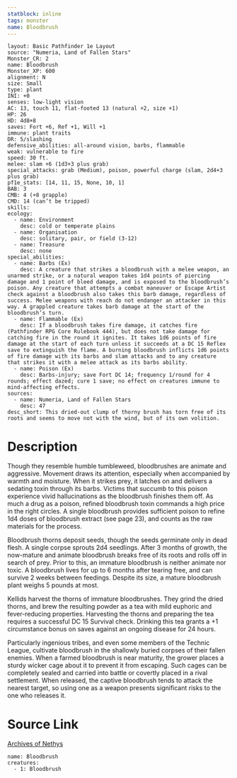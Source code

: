 ```yaml
---
statblock: inline
tags: monster
name: Bloodbrush
---
```

```statblock
layout: Basic Pathfinder 1e Layout
source: "Numeria, Land of Fallen Stars"
Monster_CR: 2
name: Bloodbrush
Monster_XP: 600
alignment: N
size: Small
type: plant
INI: +0
senses: low-light vision
AC: 13, touch 11, flat-footed 13 (natural +2, size +1)
HP: 26
HD: 4d8+8
saves: Fort +6, Ref +1, Will +1
immune: plant traits
DR: 5/slashing
defensive_abilities: all-around vision, barbs, flammable
weak: vulnerable to fire
speed: 30 ft.
melee: slam +6 (1d3+3 plus grab)
special_attacks: grab (Medium), poison, powerful charge (slam, 2d4+3 plus grab)
pf1e_stats: [14, 11, 15, None, 10, 1]
BAB: 3
CMB: 4 (+8 grapple)
CMD: 14 (can’t be tripped)
skills: 
ecology:
  - name: Environment
    desc: cold or temperate plains
  - name: Organisation
    desc: solitary, pair, or field (3-12)
  - name: Treasure
    desc: none
special_abilities:
  - name: Barbs (Ex)
    desc: A creature that strikes a bloodbrush with a melee weapon, an unarmed strike, or a natural weapon takes 1d4 points of piercing damage and 1 point of bleed damage, and is exposed to the bloodbrush’s poison. Any creature that attempts a combat maneuver or Escape Artist check against a bloodbrush also takes this barb damage, regardless of success. Melee weapons with reach do not endanger an attacker in this way. A grappled creature takes barb damage at the start of the bloodbrush’s turn.
  - name: Flammable (Ex)
    desc: If a bloodbrush takes fire damage, it catches fire (Pathfinder RPG Core Rulebook 444), but does not take damage for catching fire in the round it ignites. It takes 1d6 points of fire damage at the start of each turn unless it succeeds at a DC 15 Reflex save to extinguish the flame. A burning bloodbrush inflicts 1d6 points of fire damage with its barbs and slam attacks and to any creature that strikes it with a melee attack as its barbs ability.
  - name: Poison (Ex)
    desc: Barbs-injury; save Fort DC 14; frequency 1/round for 4 rounds; effect dazed; cure 1 save; no effect on creatures immune to mind-affecting effects.
sources:
  - name: Numeria, Land of Fallen Stars
    desc: 47
desc_short: This dried-out clump of thorny brush has torn free of its roots and seems to move not with the wind, but of its own volition.
```
# Description
Though they resemble humble tumbleweed, bloodbrushes are animate and aggressive. Movement draws its attention, especially when accompanied by warmth and moisture. When it strikes prey, it latches on and delivers a sedating toxin through its barbs. Victims that succumb to this poison experience vivid hallucinations as the bloodbrush finishes them off. As much a drug as a poison, refined bloodbrush toxin commands a high price in the right circles. A single bloodbrush provides sufficient poison to refine 1d4 doses of bloodbrush extract (see page 23), and counts as the raw materials for the process.

Bloodbrush thorns deposit seeds, though the seeds germinate only in dead flesh. A single corpse sprouts 2d4 seedlings. After 3 months of growth, the now-mature and animate bloodbrush breaks free of its roots and rolls off in search of prey. Prior to this, an immature bloodbrush is neither animate nor toxic. A bloodbrush lives for up to 6 months after tearing free, and can survive 2 weeks between feedings. Despite its size, a mature bloodbrush plant weighs 5 pounds at most.

Kellids harvest the thorns of immature bloodbrushes. They grind the dried thorns, and brew the resulting powder as a tea with mild euphoric and fever-reducing properties. Harvesting the thorns and preparing the tea requires a successful DC 15 Survival check. Drinking this tea grants a +1 circumstance bonus on saves against an ongoing disease for 24 hours.

Particularly ingenious tribes, and even some members of the Technic League, cultivate bloodbrush in the shallowly buried corpses of their fallen enemies. When a farmed bloodbrush is near maturity, the grower places a sturdy wicker cage about it to prevent it from escaping. Such cages can be completely sealed and carried into battle or covertly placed in a rival settlement. When released, the captive bloodbrush tends to attack the nearest target, so using one as a weapon presents significant risks to the one who releases it.
# Source Link
[Archives of Nethys](https://aonprd.com/MonsterDisplay.aspx?ItemName=Bloodbrush)
```encounter-table
name: Bloodbrush
creatures:
  - 1: Bloodbrush
```
